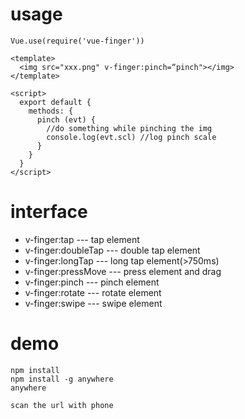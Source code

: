 # usage
```
Vue.use(require('vue-finger'))

<template>
  <img src="xxx.png" v-finger:pinch=“pinch"></img>
</template>

<script>
  export default {
    methods: {
      pinch (evt) {
        //do something while pinching the img
        console.log(evt.scl) //log pinch scale
      }
    }
  }
</script>
```

# interface

- v-finger:tap --- tap element
- v-finger:doubleTap --- double tap element
- v-finger:longTap --- long tap element(>750ms)
- v-finger:pressMove --- press element and drag
- v-finger:pinch --- pinch element
- v-finger:rotate --- rotate element
- v-finger:swipe --- swipe element


# demo

```
npm install
npm install -g anywhere
anywhere

scan the url with phone
```

